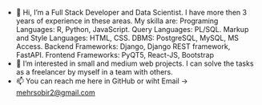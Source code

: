 - 👋 Hi, I’m a Full Stack Developer and Data Scientist. I have more then 3 years of experience in these areas. My skilla are: 
      Programing Languages: R, Python, JavaScript.
      Query Languages: PL/SQL.
      Markup and Style Languages: HTML, CSS.
      DBMS: PostgreSQL, MySQL, MS Access.
      Backend Frameworks: Django, Django REST framework, FastAPI.
      Frontend Frameworks: PyQT5, React-JS, Bootstrap
- 👀 I’m interested in small and medium web projects. I can solve the tasks as a freelancer by myself in a team with others.
- 📫 You can reach me here in GitHub or wiht Email -> mehrsobir2@gmail.com


